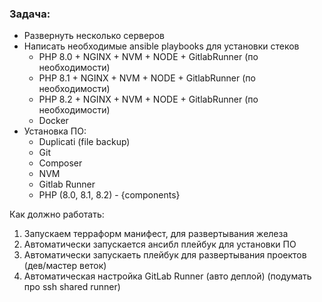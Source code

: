 ### Задача:
* Развернуть несколько серверов
* Написать необходимые ansible playbooks для установки стеков
  * PHP 8.0 + NGINX + NVM + NODE + GitlabRunner (по необходимости)
  * PHP 8.1 + NGINX + NVM + NODE + GitlabRunner (по необходимости)
  * PHP 8.2 + NGINX + NVM + NODE + GitlabRunner (по необходимости)
  * Docker
* Установка ПО:
  * Duplicati (file backup)
  * Git
  * Composer
  * NVM
  * Gitlab Runner
  * PHP (8.0, 8.1, 8.2) - {components}

Как должно работать:

1. Запускаем терраформ манифест, для развертывания железа
2. Автоматически запускается ансибл плейбук для установки ПО
3. Автоматически запускаеть плейбук для развертывания проектов (дев/мастер веток)
4. Автоматическая настройка GitLab Runner (авто деплой) (подумать про ssh shared runner)